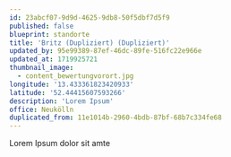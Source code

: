 ```yaml
---
id: 23abcf07-9d9d-4625-9db8-50f5dbf7d5f9
published: false
blueprint: standorte
title: 'Britz (Dupliziert) (Dupliziert)'
updated_by: 95e99389-87ef-46dc-89fe-516fc22e966e
updated_at: 1719925721
thumbnail_image:
  - content_bewertungvorort.jpg
longitude: '13.433361823420933'
latitude: '52.44415607593266'
description: 'Lorem Ipsum'
office: Neukölln
duplicated_from: 11e1014b-2960-4bdb-87bf-68b7c334fe68
---
```

Lorem Ipsum dolor sit amte
